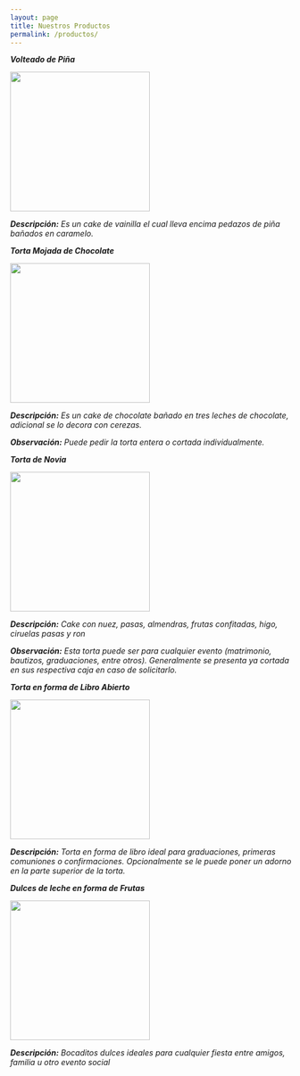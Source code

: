 ```yaml
---
layout: page
title: Nuestros Productos 
permalink: /productos/
---
```


___Volteado de Piña___

<img src="https://www.recetario-cocina.com/archivosbd/volteado-de-platano-con-caramelo.jpg" width="250" height="250" align="center">

___Descripción:___ _Es un cake de vainilla el cual lleva encima pedazos de piña bañados en caramelo._  



___Torta Mojada de Chocolate___

<img src="https://i.pinimg.com/originals/20/09/b4/2009b4cc4c19d3af9d34881440d24398.jpg" width="250" height="250" align="center">

___Descripción:___ _Es un cake de chocolate bañado en tres leches de chocolate, adicional se lo decora con cerezas._ 

___Observación:___ _Puede pedir la torta entera o cortada individualmente._



___Torta de Novia___

<img src="https://2.bp.blogspot.com/-BpR7EltDqq8/VPNPspSmfPI/AAAAAAAAAGc/s8aJUPRU4L8/s1600/IMG_0115.JPG" width="250" height="250" align="center">

___Descripción:___ _Cake con nuez, pasas, almendras, frutas confitadas, higo, ciruelas pasas y ron_

___Observación:___ _Esta torta puede ser para cualquier evento (matrimonio, bautizos, graduaciones, entre otros). Generalmente se presenta ya cortada en sus respectiva caja en caso de solicitarlo._ 



___Torta en forma de Libro Abierto___

<img src="https://lh3.googleusercontent.com/NyCnoj6M1uG58dT8h9I2Eq81SoX6TkK4AuU9FU_F-XJ_hJ9NHhkTMR6ero0rq6ab-cBcdhaYcYUR7DfBrbH-LcQNogygjPfnHIYApnu19SeisRLtMzwzSl2va-CVm4wGuXk8lf9620y7xJNAz_-1f2ROGpJ3o3xEAHaYgH9Uxpt0WmCuKAP8xMxwvJcYPWWdkJOs-2401hBZsZwmfQHoPFyxrsX4MCO5Z7HtQHbplgF5_t7-dFYxQvjwbI4maqiWTm5toXF0ABYHHbb0IqphAST9j-OWclIR2BwS_Nh_fQacR0fIYCSQGPtnHPDWx8Fd5ikOR3eghsp8h98AeZxBC5Eje5MlbELs0izKXLa1BL9WuZw8--_Djsb7UCbuY9hpQf8RQwxayM4TMBEPUog8y_K_-xVQrzkwp-cKC1ouusAQGxKGL0NRrlrOnN7wdxQMLhia3spDnwMkfF_Gzr31tG7At-Oa0DmdoVY7o5vznNRyGKITRKp3AymxOOlXYtbh0rJ3qxxTpMJUDJOmJP2tZhcSOMaIA38WClqkg4DBdRm4UfGJHtUnkUV0iQFZQAjnvGGmxQHkUFPcDMWGlK3m6x9zFFK6Y6PTP4LhkmmfrZP-TG8kH-UTwXMyA-wJFS1SiIG17C_SdFT1VCE7dWFy6BILPS91j0GR7kze6a4hVIIBIFikQx4evhQ=w1024-h615-no" width="250" height="250" align="center">

___Descripción:___ _Torta en forma de libro ideal para graduaciones, primeras comuniones o confirmaciones. Opcionalmente se le puede poner un adorno en la parte superior de la torta._

___Dulces de leche en forma de Frutas___

<img src="https://i.pinimg.com/originals/7c/93/23/7c93239af8e8242ea11aa869c59b03dd.jpg" width="250" height="250" align="center">

___Descripción:___ _Bocaditos dulces ideales para cualquier fiesta entre amigos, familia u otro evento social_




